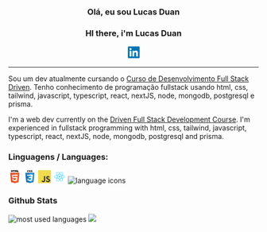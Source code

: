 <!-- Heading -->
<h3 align="center">Olá, eu sou Lucas Duan</h3>
<h3 align="center">HI there, i'm Lucas Duan</h3>

<p align="center">
  <a href="https://www.linkedin.com/in/lucas-duan-aab21a257/"><img alt="LinkedIN" width="25px" src="https://raw.githubusercontent.com/devicons/devicon/1119b9f84c0290e0f0b38982099a2bd027a48bf1/icons/linkedin/linkedin-original.svg" />
</a>
</p>

---
Sou um dev atualmente cursando o [Curso de Desenvolvimento Full Stack Driven](https://www.driven.com.br/).
Tenho conhecimento de programação fullstack usando html, css, tailwind, javascript, typescript, react, nextJS, node, mongodb, postgresql e prisma.

I'm a web dev currently on the [Driven Full Stack Development Course](https://www.driven.com.br/).
I'm experienced in fullstack programming with html, css, tailwind, javascript, typescript, react, nextJS, node, mongodb, postgresql and prisma.

<div>
 
### Linguagens / Languages: 
  
<img alt="HTML5" width="26px" src="https://raw.githubusercontent.com/github/explore/80688e429a7d4ef2fca1e82350fe8e3517d3494d/topics/html/html.png" />
<img alt="CSS3" width="26px" src="https://raw.githubusercontent.com/github/explore/80688e429a7d4ef2fca1e82350fe8e3517d3494d/topics/css/css.png" />
<img alt="JavaScript" width="26px" src="https://raw.githubusercontent.com/github/explore/80688e429a7d4ef2fca1e82350fe8e3517d3494d/topics/javascript/javascript.png" />
<img alt="React" width="26px" src="https://raw.githubusercontent.com/github/explore/80688e429a7d4ef2fca1e82350fe8e3517d3494d/topics/react/react.png" />
<img alt="language icons" src="https://skillicons.dev/icons?i=js,html,css,wasm" />

  
</div>


 <div>
  <h3>Github Stats</h3>
     <img src="https://github-readme-stats.vercel.app/api/top-langs?username=duanzin&langs_count=10&show_icons=true&locale=en&layout=compact&theme=radical" alt="most used languages" width="420px"/>
    <img src="https://github-readme-stats.anuraghazra1.vercel.app/api?username=duanzin&show_icons=true&theme=radical"width="420px"/>
</div>

